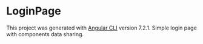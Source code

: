 # LoginPage

This project was generated with [Angular CLI](https://github.com/angular/angular-cli) version 7.2.1.
Simple login page with components data sharing.
